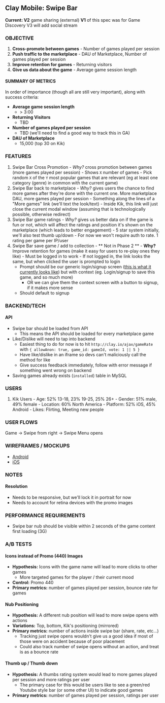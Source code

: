 
## Clay Mobile: Swipe Bar

**Current: V2** game sharing (external)
**V1** of this spec was for Game Discovery
V3 will add social stream

### OBJECTIVE

  1. **Cross-promote between games**
    - Number of games played per session
  2. **Push traffic to the marketplace**
    - DAU of Marketplace, Number of games played per session
  3. **Improve retention for games**
    - Returning visitors
  4. **Give us data about the game**
    - Average game session length

#### SUMMARY OF METRICS

In order of importance (though all are still very important), along with success criteria:
  - **Average game session length**
    - \> 3:00
  - **Returning Visitors**
    - TBD
  - **Number of games played per session**
    - TBD (we'll need to find a good way to track this in GA)
  - **DAU of Marketplace**
    - 15,000 (top 30 on Kik)

### FEATURES

  1. Swipe Bar Cross Promotion
    - *Why?* cross promotion between games (more games played per session)
    - Shows `X` number of games
    - Pick random `X` of the `Y` most popular games that are relevant (eg at least one category (genre) in common with the current game)
  2. Swipe Bar back to marketplace
    - *Why?* gives users the chance to find more games after they're done with the current one. More marketplace DAU, more games played per session
    - Something along the lines of a "More games" link (we'll text the look/text)
    - Inside Kik, this link will just close the current modal window (assuming that is technologically possible, otherwise redirect)
  3. Swipe Bar game ratings
    - *Why?* gives us better data on if the game is fun or not, which will affect the ratings and position it's shown on the marketplace (which leads to better engagement)
    - 5 star system initially, we'll also test thumb up/down
    - For now we won't require auth to rate. 1 rating per game per IP/user
  4. Swipe Bar save game / add to collection
    - ** Not in Phase 2 **
    - **Why?** Improve retention for games (make it easy for users to re-play ones they like)
    - Must be logged in to work
    - If not logged in, the link looks the same, but when clicked the user is prompted to login
      - Prompt should be our generic login/signup screen ([this is what it currently looks like](http://grab.by/zO26)) but with context (eg. Login/signup to save this game, and so much more)
        - OR we can give them the context screen with a button to signup, if it makes more sense
      - Should default to signup

### BACKEND/TECH
#### API
  - Swipe bar should be loaded from API
    - This means the API should be loaded for every marketplace game
  - Like/Dislike will need to tap into backend
    - Easiest thing to do for now is to hit `http://clay.io/ajax/gameRate` with `{ allowAnon: true, game_id: gameId, vote: 1 || 5 }`
    - Have like/dislike in an iframe so devs can't maliciously call the method for like
    - Give success feedback immediately, follow with error message if something went wrong on backend
  - Saving games already exists (`installed`) table in MySQL

### USERS
  1. Kik Users
    - Age: 52% 13-18, 23% 19-25, 25% 26+
    - Gender: 51% male, 49% female
    - Location: 60% North America
    - Platform: 52% iOS, 45% Android
    - Likes: Flirting, Meeting new people

### USER FLOWS
Game -> Swipe from right -> Swipe Menu opens

### WIREFRAMES / MOCKUPS
  - [Android](https://drive.google.com/a/clay.io/file/d/0B6lT1VqTB05reGlSSkZWZWk0VVk/edit?usp=sharing)
  - [iOS](https://drive.google.com/a/clay.io/file/d/0B6lT1VqTB05rZ3RVSl9Wb3QtTE0/edit?usp=sharing)

### NOTES
#### Resolution
  - Needs to be responsive, but we'll lock it in portrait for now
  - Needs to account for retina devices with the promo images

### PERFORMANCE REQUIREMENTS
  - Swipe bar nub should be visible within 2 seconds of the game content first loading (3G)

### A/B TESTS

#### Icons instead of Promo (440) Images

  - **Hypothesis:** Icons with the game name will lead to more clicks to other games
    - More targeted games for the player / their current mood
  - **Control:** Promo 440
  - **Primary metrics:** number of games played per session, bounce rate for games

#### Nub Positioning

  - **Hypothesis:** A different nub position will lead to more swipe opens with actions
  - **Variations:** Top, bottom, Kik's positioning (mirrored)
  - **Primary metrics:** number of actions inside swipe bar (share, rate, etc...)
    - Tracking just swipe opens wouldn't give us a good idea if most of those were on accident because of poor placement
    - Could also track number of swipe opens without an action, and treat is as a bounce rate

#### Thumb up / Thumb down

  - **Hypothesis:** A thumbs rating system would lead to more games played per session and more ratings per user
    - The primary case for this would be users like to see a green/red Youtube style bar (or some other UI) to indicate good games
  - **Primary metrics:** number of games played per session, ratings per user
